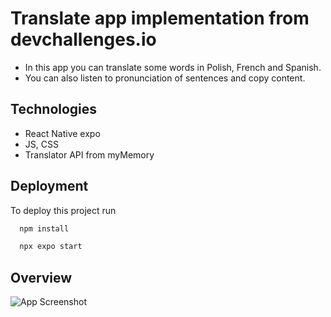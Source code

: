 
# Translate app implementation from devchallenges.io

- In this app you can translate some words in Polish, French and Spanish. 
- You can also listen to pronunciation of sentences and copy content.
## Technologies

 - React Native expo
 - JS, CSS
 - Translator API from myMemory


## Deployment

To deploy this project run

```bash
  npm install
```
```bash
  npx expo start
```


## Overview

![App Screenshot](https://via.placeholder.com/468x300?text=App+Screenshot+Here)

